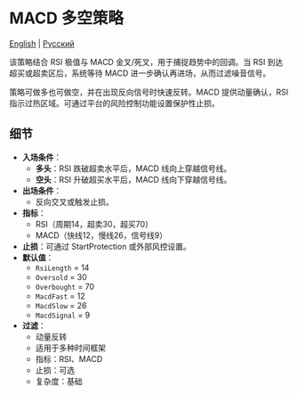 # MACD 多空策略
[English](README.md) | [Русский](README_ru.md)

该策略结合 RSI 极值与 MACD 金叉/死叉，用于捕捉趋势中的回调。当 RSI 到达超买或超卖区后，系统等待 MACD 进一步确认再进场，从而过滤噪音信号。

策略可做多也可做空，并在出现反向信号时快速反转。MACD 提供动量确认，RSI 指示过热区域。可通过平台的风险控制功能设置保护性止损。

## 细节

- **入场条件**：
  - **多头**：RSI 跌破超卖水平后，MACD 线向上穿越信号线。
  - **空头**：RSI 升破超买水平后，MACD 线向下穿越信号线。
- **出场条件**：
  - 反向交叉或触发止损。
- **指标**：
  - RSI（周期14，超卖30，超买70）
  - MACD（快线12，慢线26，信号线9）
- **止损**：可通过 StartProtection 或外部风控设置。
- **默认值**：
  - `RsiLength` = 14
  - `Oversold` = 30
  - `Overbought` = 70
  - `MacdFast` = 12
  - `MacdSlow` = 26
  - `MacdSignal` = 9
- **过滤**：
  - 动量反转
  - 适用于多种时间框架
  - 指标：RSI、MACD
  - 止损：可选
  - 复杂度：基础
